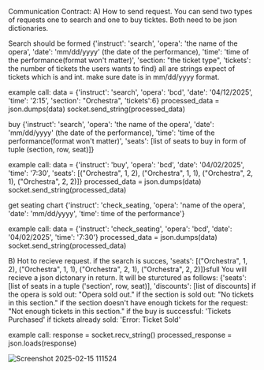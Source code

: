 Communication Contract:
A)  How to send request.
You can send two types of requests one to search and one to buy ticktes. Both need to be json dictionaries.

Search should be formed {'instruct': 'search', 'opera': 'the name of the opera', 'date': 'mm/dd/yyyy' (the date of the performance), 'time': 'time of the performance(format won't matter)', 'section: "the ticket type", 'tickets': the number of tickets the users wants to find} 
all are strings expect of tickets which is and int.
make sure date is in mm/dd/yyyy format.

example call:
data = {'instruct': 'search', 'opera': 'bcd', 'date': '04/12/2025', 'time': '2:15', 'section': "Orchestra", 'tickets':6}
processed_data = json.dumps(data)
socket.send_string(processed_data)

buy {'instruct': 'search', 'opera': 'the name of the opera', 'date': 'mm/dd/yyyy' (the date of the performance), 'time': 'time of the performance(format won't matter)', 'seats': [list of seats to buy in form of tuple (section, row, seat)]} 

example call:
data = {'instruct': 'buy', 'opera': 'bcd', 'date': '04/02/2025', 'time': '7:30', 'seats': [("Orchestra", 1, 2), ("Orchestra", 1, 1), ("Orchestra", 2, 1), ("Orchestra", 2, 2)]}
processed_data = json.dumps(data)
socket.send_string(processed_data)

get seating chart {'instruct': 'check_seating, 'opera': 'name of the opera', 'date': 'mm/dd/yyyy', 'time': time of the performance'}

example call:
data = {'instruct': 'check_seating', 'opera': 'bcd', 'date': '04/02/2025', 'time': '7:30'}
processed_data = json.dumps(data)
socket.send_string(processed_data)


B) Hot to recieve request.
if the search is succes, 'seats': [("Orchestra", 1, 2), ("Orchestra", 1, 1), ("Orchestra", 2, 1), ("Orchestra", 2, 2)]}sfull
You will recieve a json dictonary in return.  It will be sturctured as follows:
{'seats': [list of seats in a tuple ('section', row, seat)], 'discounts': [list of discounts]
if the opera is sold out:
"Opera sold out."
if the section is sold out:
"No tickets in this section."
if the section doesn't have enough tickets for the request:
"Not enough tickets in this section."
if the buy is successful:
'Tickets Purchased'
if tickets already sold:
'Error: Ticket Sold'

example call:
response = socket.recv_string()
processed_response = json.loads(response)

![Screenshot 2025-02-15 111524](https://github.com/user-attachments/assets/02f823c5-63d3-4a11-b659-c5fa696455d6)
               
